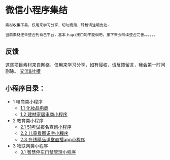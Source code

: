 # 微信小程序集结

````
素材收集不易，仅用来学习分享，切勿商用，转载请注明出处~

当前素材还未整合到自己平台，基本上api接口均不能调用，接下来会陆续整合完善。。。。。。
````
## 反馈
这些项目素材来自网络，仅用来学习分享，如有侵权，请反馈留言，我会第一时间删除。
[交流&吐槽](https://github.com/ybphp/wx-miniprogram/issues/1)

## 小程序目录：
* 1 电商类小程序
   * [1.1 化妆品电商](化妆品电商小程序/README.md)
   * [1.2 建材家居电商小程序](建材家居电商小程序/README.md)
* 2 教育类小程序
   * [2.1 51考试报名查询小程序](51考试报名查询小程序/README.md)
   * [2.2 儿童看图识字小程序](儿童看图识字小程序/README.md)
   * [2.3 在线精品课堂直播app小程序](在线精品课堂直播app小程序/README.md)
* 3 物联网类小程序
   * [3.1 智慧停车门禁管理小程序](智慧停车门禁管理小程序/README.md)

